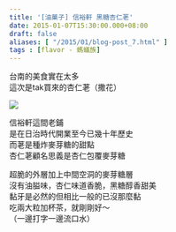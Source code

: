 ```yaml
---
title: '[油菓子] 信裕軒 黑糖杏仁荖'
date: 2015-01-07T15:30:00.000+08:00
draft: false
aliases: [ "/2015/01/blog-post_7.html" ]
tags : [flavor - 螞蟻族]
---
```


台南的美食實在太多  
這次是tak買來的杏仁荖（撒花）  

[![](https://farm8.staticflickr.com/7471/15970284157_d7f480a6eb_z.jpg)](https://farm8.staticflickr.com/7471/15970284157_d7f480a6eb_z.jpg)

信裕軒這間老鋪  
是在日治時代開業至今已幾十年歷史  
而荖是種炸麥芽糖的甜點  
杏仁荖顧名思義是杏仁包覆麥芽糖  
  
超脆的外層加上中間空洞的麥芽糖層  
沒有油膉味，杏仁味道香脆，黑糖醇香甜美  
黏牙是必然的但相比一般的已沒那麼黏  
吃兩大粒加杯茶，就剛剛好～  
（一邊打字一邊流口水）
